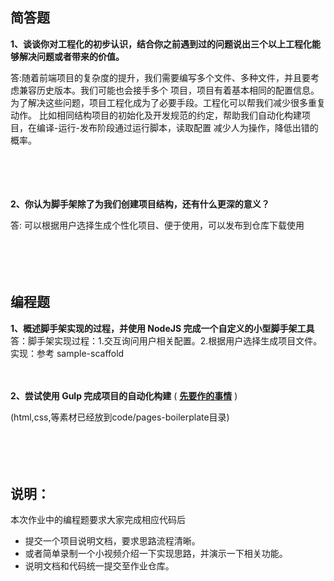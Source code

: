 ## 简答题

**1、谈谈你对工程化的初步认识，结合你之前遇到过的问题说出三个以上工程化能够解决问题或者带来的价值。**

答:随着前端项目的复杂度的提升，我们需要编写多个文件、多种文件，并且要考虑兼容历史版本。我们可能也会接手多个
项目，项目有着基本相同的配置信息。为了解决这些问题，项目工程化成为了必要手段。工程化可以帮我们减少很多重复动作。
比如相同结构项目的初始化及开发规范的约定，帮助我们自动化构建项目，在编译-运行-发布阶段通过运行脚本，读取配置
减少人为操作，降低出错的概率。

　

　

**2、你认为脚手架除了为我们创建项目结构，还有什么更深的意义？**

答: 可以根据用户选择生成个性化项目、便于使用，可以发布到仓库下载使用

　

　

## 编程题

**1、概述脚手架实现的过程，并使用 NodeJS 完成一个自定义的小型脚手架工具**
答：脚手架实现过程：1.交互询问用户相关配置。2.根据用户选择生成项目文件。
实现：参考 sample-scaffold
　

　

**2、尝试使用 Gulp 完成项目的自动化构建**  ( **[先要作的事情](https://gitee.com/lagoufed/fed-e-questions/blob/master/part2/%E4%B8%8B%E8%BD%BD%E5%8C%85%E6%98%AF%E5%87%BA%E9%94%99%E7%9A%84%E8%A7%A3%E5%86%B3%E6%96%B9%E5%BC%8F.md)** )

(html,css,等素材已经放到code/pages-boilerplate目录)

　

　

## 说明：

本次作业中的编程题要求大家完成相应代码后

- 提交一个项目说明文档，要求思路流程清晰。
- 或者简单录制一个小视频介绍一下实现思路，并演示一下相关功能。
- 说明文档和代码统一提交至作业仓库。
